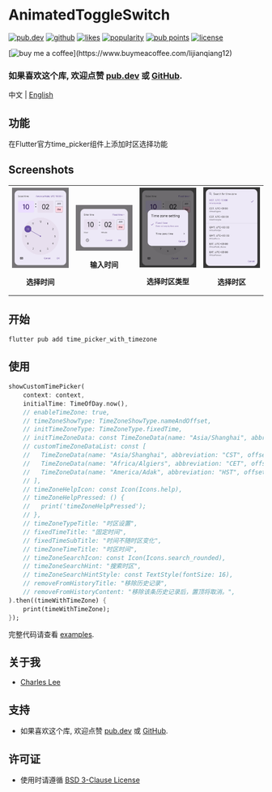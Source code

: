 # AnimatedToggleSwitch

[![pub.dev](https://img.shields.io/pub/v/time_picker_with_timezone.svg?style=flat?logo=dart)](https://pub.dev/packages/time_picker_with_timezone)
[![github](https://img.shields.io/static/v1?label=platform&message=flutter&color=1ebbfd)](https://github.com/lijianqiang12/time_picker_with_timezone)
[![likes](https://img.shields.io/pub/likes/time_picker_with_timezone)](https://pub.dev/packages/time_picker_with_timezone/score)
[![popularity](https://img.shields.io/pub/popularity/time_picker_with_timezone)](https://pub.dev/packages/time_picker_with_timezone/score)
[![pub points](https://img.shields.io/pub/points/time_picker_with_timezone)](https://pub.dev/packages/time_picker_with_timezone/score)
[![license](https://img.shields.io/github/license/lijianqiang12/time_picker_with_timezone.svg)](https://github.com/lijianqiang12/time_picker_with_timezone/blob/master/LICENSE)
<!-- [![codecov](https://codecov.io/gh/lijianqiang12/time_picker_with_timezone/branch/main/graph/badge.svg?token=NY1D6W88H2)](https://codecov.io/gh/lijianqiang12/time_picker_with_timezone) -->

[![buy me a coffee](https://img.buymeacoffee.com/button-api/?text=Buy%20me%20a%20pizza&emoji=🍕&slug=lijianqiang12&button_colour=FF8838&font_colour=ffffff&font_family=Poppins&outline_colour=000000&coffee_colour=ffffff')](https://www.buymeacoffee.com/lijianqiang12)


### 如果喜欢这个库, 欢迎点赞 [pub.dev](https://pub.dev/packages/time_picker_with_timezone) 或 [GitHub](https://github.com/lijianqiang12/time_picker_with_timezone).


中文 | [English](https://github.com/lijianqiang12/time_picker_with_timezone/blob/master/README_zh_CN.md)

## 功能

在Flutter官方time_picker组件上添加时区选择功能

## Screenshots

<table>
    <tr>
        <th>
            <img src="./screenshots/IMG_20240225_220931.jpg" width="250" title="选择时间">
            <p>选择时间</p>
        </th>
        <th>
            <img src="./screenshots/IMG_20240225_220917.jpg" width="250" title="输入时间">
            <p>输入时间</p>
        </th>
        <th>
            <img src="./screenshots/IMG_20240225_220858.jpg" width="250" title="选择时区类型">
            <p>选择时区类型</p>
        </th>
        <th>
            <img src="./screenshots/IMG_20240225_220842.jpg" width="250" title="选择时区">
            <p>选择时区</p>
        </th>
    </tr>
</table>


## 开始

```shell
flutter pub add time_picker_with_timezone
```

## 使用

```dart
showCustomTimePicker(
    context: context,
    initialTime: TimeOfDay.now(),
    // enableTimeZone: true,
    // timeZoneShowType: TimeZoneShowType.nameAndOffset,
    // initTimeZoneType: TimeZoneType.fixedTime,
    // initTimeZoneData: const TimeZoneData(name: "Asia/Shanghai", abbreviation: "CST", offset: 8, isDst: false),
    // customTimeZoneDataList: const [
    //   TimeZoneData(name: "Asia/Shanghai", abbreviation: "CST", offset: 8, isDst: false),
    //   TimeZoneData(name: "Africa/Algiers", abbreviation: "CET", offset: 1, isDst: false),
    //   TimeZoneData(name: "America/Adak", abbreviation: "HST", offset: -10, isDst: false),
    // ],
    // timeZoneHelpIcon: const Icon(Icons.help),
    // timeZoneHelpPressed: () {
    //   print('timeZoneHelpPressed');
    // },
    // timeZoneTypeTitle: "时区设置",
    // fixedTimeTitle: "固定时间",
    // fixedTimeSubTitle: "时间不随时区变化",
    // timeZoneTimeTitle: "时区时间",
    // timeZoneSearchIcon: const Icon(Icons.search_rounded),
    // timeZoneSearchHint: "搜索时区",
    // timeZoneSearchHintStyle: const TextStyle(fontSize: 16),
    // removeFromHistoryTitle: "移除历史记录",
    // removeFromHistoryContent: "移除该条历史记录后，置顶将取消。",
).then((timeWithTimeZone) {
    print(timeWithTimeZone);
});
```

完整代码请查看 [examples](https://github.com/lijianqiang12/time_picker_with_timezone/blob/master/example/lib/main.dart).


## 关于我

- [Charles Lee](https://github.com/lijianqiang12)

## 支持

  - 如果喜欢这个库, 欢迎点赞 [pub.dev](https://pub.dev/packages/time_picker_with_timezone) 或 [GitHub](https://github.com/lijianqiang12/time_picker_with_timezone).

## 许可证

- 使用时请遵循 [BSD 3-Clause License](https://github.com/lijianqiang12/time_picker_with_timezone/blob/master/LICENSE)
